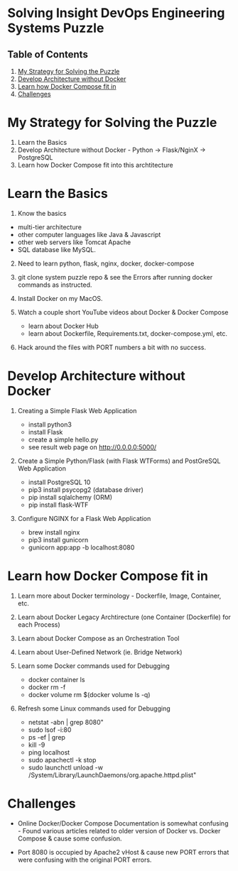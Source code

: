 # Solving Insight DevOps Engineering Systems Puzzle

## Table of Contents
1. [My Strategy for Solving the Puzzle](README.md#my-strategy-for-solving-the-puzzle)
2. [Develop Architecture without Docker](README.md#develop-architecture-without-docker)
3. [Learn how Docker Compose fit in](README.md#learn-how-docker-compose-fit-in)
4. [Challenges](README.md#challenges)

# My Strategy for Solving the Puzzle

1) Learn the Basics
2) Develop Architecture without Docker - Python -> Flask/NginX -> PostgreSQL
3) Learn how Docker Compose fit into this archtitecture

# Learn the Basics

1) Know the basics
  - multi-tier architecture
  - other computer languages like Java & Javascript
  - other web servers like Tomcat Apache
  - SQL database like MySQL.
2) Need to learn python, flask, nginx, docker, docker-compose

3) git clone system puzzle repo & see the Errors after running docker commands as instructed.
4) Install Docker on my MacOS.
5) Watch a couple short YouTube videos about Docker & Docker Compose
    * learn about Docker Hub
    * learn about Dockerfile, Requirements.txt, docker-compose.yml, etc.
6) Hack around the files with PORT numbers a bit with no success.

# Develop Architecture without Docker

1) Creating a Simple Flask Web Application
    * install python3
    * install Flask
    * create a simple hello.py
    * see result web page on  http://0.0.0.0:5000/

2) Create a Simple Python/Flask (with Flask WTForms) and PostGreSQL Web Application
    * install PostgreSQL 10
    * pip3 install psycopg2 (database driver)
    * pip install sqlalchemy (ORM)
    * pip install flask-WTF

3) Configure NGINX for a Flask Web Application
    * brew install nginx
    * pip3 install gunicorn
    * gunicorn app:app -b localhost:8080

# Learn how Docker Compose fit in

1) Learn more about Docker terminology - Dockerfile, Image, Container, etc.
2) Learn about Docker Legacy Archtirecture (one Container (Dockerfile) for each Process)
3) Learn about Docker Compose as an Orchestration Tool
4) Learn about User-Defined Network (ie. Bridge Network)
5) Learn some Docker commands used for Debugging 
    * docker container ls
    * docker rm -f <container-name>
    * docker volume rm $(docker volume ls -q)

6) Refresh some Linux commands used for Debugging
    * netstat -abn | grep 8080"
    * sudo lsof -i:80
    * ps -ef | grep <PID>
    * kill -9 <PID>
    * ping localhost
    * sudo apachectl -k stop
    * sudo launchctl unload -w /System/Library/LaunchDaemons/org.apache.httpd.plist"

# Challenges
   * Online Docker/Docker Compose Documentation is somewhat confusing
    - Found various articles related to older version of Docker vs. Docker Compose & cause some confusion.
    
   * Port 8080 is occupied by Apache2 vHost & cause new PORT errors that were confusing with the original PORT errors.
